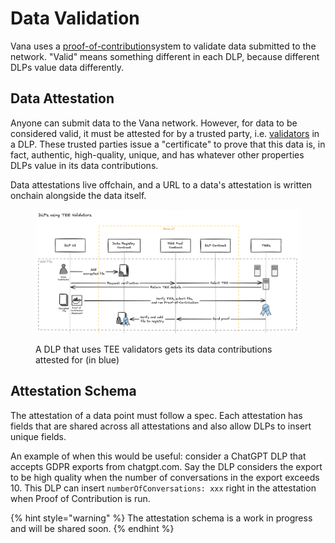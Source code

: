 # Data Validation

Vana uses a [proof-of-contribution](../proof-of-contribution/ "mention")system to validate data submitted to the network. "Valid" means something different in each DLP, because different DLPs value data differently.&#x20;

## Data Attestation

Anyone can submit data to the Vana network. However, for data to be considered valid, it must be attested for by a trusted party, i.e. [validators](../../roles/validators/ "mention") in a DLP. These trusted parties issue a "certificate" to prove that this data is, in fact, authentic, high-quality, unique, and has whatever other properties DLPs value in its data contributions.&#x20;

Data attestations live offchain, and a URL to a data's attestation is written onchain alongside the data itself.&#x20;

<figure><img src="../../../.gitbook/assets/image (7).png" alt=""><figcaption><p>A DLP that uses TEE validators gets its data contributions attested for (in blue)</p></figcaption></figure>

## Attestation Schema

The attestation of a data point must follow a spec. Each attestation has fields that are shared across all attestations and also allow DLPs to insert unique fields.&#x20;

An example of when this would be useful: consider a ChatGPT DLP that accepts GDPR exports from chatgpt.com. Say the DLP considers the export to be high quality when the number of conversations in the export exceeds 10. This DLP can insert `numberOfConversations: xxx` right in the attestation when Proof of Contribution is run.&#x20;

{% hint style="warning" %}
The attestation schema is a work in progress and will be shared soon.
{% endhint %}
